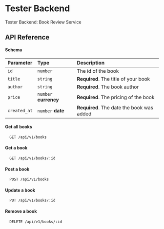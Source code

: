 
# Tester Backend

Tester Backend: Book Review Service


## API Reference

#### Schema

| Parameter | Type     | Description                |
| :-------- | :------- | :------------------------- |
| `id` | `number`      |   The id of the book |
| `title` | `string`      |   **Required**. The title of your book |
| `author` | `string`      |   **Required**. The book author |
| `price` | `number` **currency**      |   **Required**. The pricing of the book |
| `created_at` | `number` **date**      |   **Required**. The date the book was added |

#### Get all books

```http
  GET /api/v1/books
```

#### Get a book

```http
  GET /api/v1/books/:id
```

#### Post a book
```http
  POST /api/v1/books
```

#### Update a book
```http
  PUT /api/v1/books/:id
```

#### Remove a book
```http
  DELETE /api/v1/books/:id
```